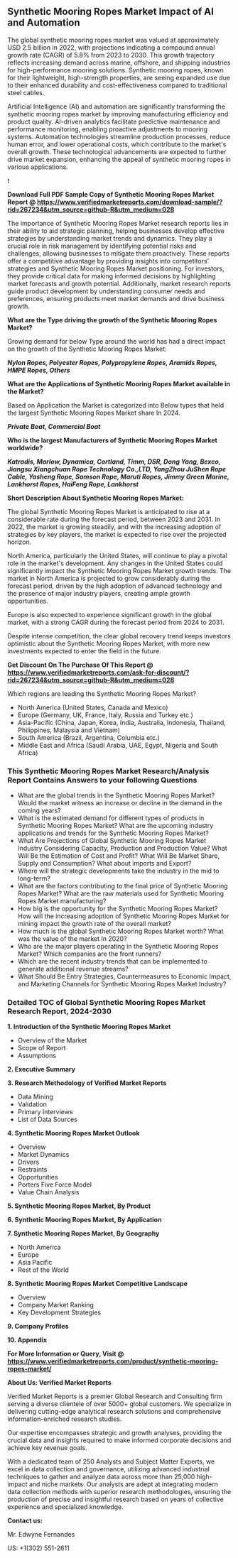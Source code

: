<h2>Synthetic Mooring Ropes Market Impact of AI and Automation</h2><p>The global synthetic mooring ropes market was valued at approximately USD 2.5 billion in 2022, with projections indicating a compound annual growth rate (CAGR) of 5.8% from 2023 to 2030. This growth trajectory reflects increasing demand across marine, offshore, and shipping industries for high-performance mooring solutions. Synthetic mooring ropes, known for their lightweight, high-strength properties, are seeing expanded use due to their enhanced durability and cost-effectiveness compared to traditional steel cables.</p><p>Artificial Intelligence (AI) and automation are significantly transforming the synthetic mooring ropes market by improving manufacturing efficiency and product quality. AI-driven analytics facilitate predictive maintenance and performance monitoring, enabling proactive adjustments to mooring systems. Automation technologies streamline production processes, reduce human error, and lower operational costs, which contribute to the market's overall growth. These technological advancements are expected to further drive market expansion, enhancing the appeal of synthetic mooring ropes in various applications.</p>t</p><p id="" class=""><strong>Download Full PDF Sample Copy of Synthetic Mooring Ropes Market Report @ <a href="https://www.verifiedmarketreports.com/download-sample/?rid=267234&utm_source=github-R&utm_medium=028" target="_blank">https://www.verifiedmarketreports.com/download-sample/?rid=267234&utm_source=github-R&utm_medium=028</a></strong></p><p>The importance of&nbsp;Synthetic Mooring Ropes Market research reports lies in their ability to aid strategic planning, helping businesses develop effective strategies by understanding market trends and dynamics. They play a crucial role in risk management by identifying potential risks and challenges, allowing businesses to mitigate them proactively. These reports offer a competitive advantage by providing insights into competitors' strategies and Synthetic Mooring Ropes Market positioning. For investors, they provide critical data for making informed decisions by highlighting market forecasts and growth potential. Additionally, market research reports guide product development by understanding consumer needs and preferences, ensuring products meet market demands and drive business growth.</p><p><strong>What are the&nbsp;Type driving the growth of the Synthetic Mooring Ropes Market?</strong></p><p id="" class="">Growing demand for below Type around the world has had a direct impact on the growth of the Synthetic Mooring Ropes Market:</p><em><strong>Nylon Ropes, Polyester Ropes, Polypropylene Ropes, Aramids Ropes, HMPE Ropes, Others</strong></em></p><strong>What are the&nbsp;Applications&nbsp;of Synthetic Mooring Ropes Market available in the Market?</strong></p><p id="" class="">Based on Application the Market is categorized into Below types that held the largest Synthetic Mooring Ropes Market share In 2024.</p><em><strong>Private Boat, Commercial Boat</strong></em></p><strong>Who is the largest Manufacturers of Synthetic Mooring Ropes Market worldwide?</strong></p><p><em><strong>Katradis, Marlow, Dynamica, Cortland, Timm, DSR, Dong Yang, Bexco, Jiangsu Xiangchuan Rope Technology Co.,LTD, YangZhou JuShen Rope Cable, Yasheng Rope, Samson Rope, Maruti Ropes, Jimmy Green Marine, Lankhorst Ropes, HaiFeng Rope, Lankhorst</strong></em></p><p id="" class=""><strong>Short Description About Synthetic Mooring Ropes Market:</strong></p><p>The global Synthetic Mooring Ropes Market is anticipated to rise at a considerable rate during the forecast period, between 2023 and 2031. In 2022, the market is growing steadily, and with the increasing adoption of strategies by key players, the market is expected to rise over the projected horizon.</p><p>North America, particularly the United States, will continue to play a pivotal role in the market's development. Any changes in the United States could significantly impact the Synthetic Mooring Ropes Market growth trends. The market in North America is projected to grow considerably during the forecast period, driven by the high adoption of advanced technology and the presence of major industry players, creating ample growth opportunities.</p><p>Europe is also expected to experience significant growth in the global market, with a strong CAGR during the forecast period from 2024 to 2031.</p><p>Despite intense competition, the clear global recovery trend keeps investors optimistic about the Synthetic Mooring Ropes Market, with more new investments expected to enter the field in the future.</p><p id="" class=""><strong>Get Discount On The Purchase Of This Report @ <a href="https://www.verifiedmarketreports.com/ask-for-discount/?rid=267234&utm_source=github-R&utm_medium=028" target="_blank">https://www.verifiedmarketreports.com/ask-for-discount/?rid=267234&utm_source=github-R&utm_medium=028</a></strong></p>Which regions are leading the Synthetic Mooring Ropes Market?</p><ul><li>North America (United States, Canada and Mexico)</li><li>Europe (Germany, UK, France, Italy, Russia and Turkey etc.)</li><li>Asia-Pacific (China, Japan, Korea, India, Australia, Indonesia, Thailand, Philippines, Malaysia and Vietnam)</li><li>South America (Brazil, Argentina, Columbia etc.)</li><li>Middle East and Africa (Saudi Arabia, UAE, Egypt, Nigeria and South Africa)</li></ul><h3 id="" class="">This Synthetic Mooring Ropes Market Research/Analysis Report Contains Answers to your following Questions</h3><ul><li>What are the global trends in the Synthetic Mooring Ropes Market? Would the market witness an increase or decline in the demand in the coming years?</li><li>What is the estimated demand for different types of products in Synthetic Mooring Ropes Market? What are the upcoming industry applications and trends for the Synthetic Mooring Ropes Market?</li><li>What Are Projections of Global Synthetic Mooring Ropes Market Industry Considering Capacity, Production and Production Value? What Will Be the Estimation of Cost and Profit? What Will Be Market Share, Supply and Consumption? What about imports and Export?</li><li>Where will the strategic developments take the industry in the mid to long-term?</li><li>What are the factors contributing to the final price of Synthetic Mooring Ropes Market? What are the raw materials used for Synthetic Mooring Ropes Market manufacturing?</li><li>How big is the opportunity for the Synthetic Mooring Ropes Market? How will the increasing adoption of Synthetic Mooring Ropes Market for mining impact the growth rate of the overall market?</li><li>How much is the global Synthetic Mooring Ropes Market worth? What was the value of the market In 2020?</li><li>Who are the major players operating in the Synthetic Mooring Ropes Market? Which companies are the front runners?</li><li>Which are the recent industry trends that can be implemented to generate additional revenue streams?</li><li>What Should Be Entry Strategies, Countermeasures to Economic Impact, and Marketing Channels for Synthetic Mooring Ropes Market Industry?</li></ul><h3 id="" class="">Detailed TOC of Global Synthetic Mooring Ropes Market Research Report, 2024-2030</h3><p id="" class=""><strong>1. Introduction of the Synthetic Mooring Ropes Market</strong></p><ul><li>Overview of the Market</li><li>Scope of Report</li><li>Assumptions</li></ul><p id="" class=""><strong>2. Executive Summary</strong></p><p id="" class=""><strong>3. Research Methodology of Verified Market Reports</strong></p><ul><li>Data Mining</li><li>Validation</li><li>Primary Interviews</li><li>List of Data Sources</li></ul><p id="" class=""><strong>4. Synthetic Mooring Ropes Market Outlook</strong></p><ul><li>Overview</li><li>Market Dynamics</li><li>Drivers</li><li>Restraints</li><li>Opportunities</li><li>Porters Five Force Model</li><li>Value Chain Analysis</li></ul><p id="" class=""><strong>5. Synthetic Mooring Ropes Market, By Product</strong></p><p id="" class=""><strong>6. Synthetic Mooring Ropes Market, By Application</strong></p><p id="" class=""><strong>7. Synthetic Mooring Ropes Market, By Geography</strong></p><ul><li>North America</li><li>Europe</li><li>Asia Pacific</li><li>Rest of the World</li></ul><p id="" class=""><strong>8. Synthetic Mooring Ropes Market Competitive Landscape</strong></p><ul><li>Overview</li><li>Company Market Ranking</li><li>Key Development Strategies</li></ul><p id="" class=""><strong>9. Company Profiles</strong></p><p id="" class=""><strong>10. Appendix</strong></p><p id="" class=""><strong>For More Information or Query, Visit @ <a href="https://www.verifiedmarketreports.com/product/synthetic-mooring-ropes-market/" target="_blank">https://www.verifiedmarketreports.com/product/synthetic-mooring-ropes-market/</a></strong></p><p id="" class=""><strong>About Us: Verified Market Reports</strong></p><p id="" class="">Verified Market Reports is a premier Global Research and Consulting firm serving a diverse clientele of over 5000+ global customers. We specialize in delivering cutting-edge analytical research solutions and comprehensive information-enriched research studies.</p><p id="" class="">Our expertise encompasses strategic and growth analyses, providing the crucial data and insights required to make informed corporate decisions and achieve key revenue goals.</p><p id="" class="">With a dedicated team of 250 Analysts and Subject Matter Experts, we excel in data collection and governance, utilizing advanced industrial techniques to gather and analyze data across more than 25,000 high-impact and niche markets. Our analysts are adept at integrating modern data collection methods with superior research methodologies, ensuring the production of precise and insightful research based on years of collective experience and specialized knowledge.</p><p id="" class=""><strong>Contact us:</strong></p><p id="" class="">Mr. Edwyne Fernandes</p><p id="" class="">US: +1(302) 551-2611</p>